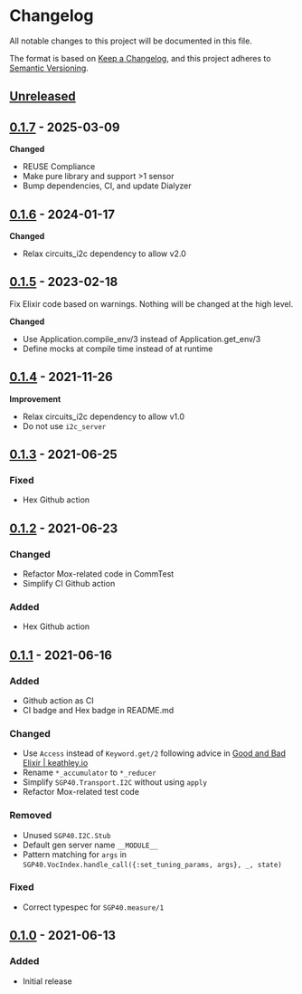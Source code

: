 # Changelog

All notable changes to this project will be documented in this file.

The format is based on [Keep a Changelog](https://keepachangelog.com/en/1.0.0/),
and this project adheres to [Semantic Versioning](https://semver.org/spec/v2.0.0.html).

## [Unreleased]

## [0.1.7] - 2025-03-09

**Changed**

- REUSE Compliance
- Make pure library and support >1 sensor
- Bump dependencies, CI, and update Dialyzer

## [0.1.6] - 2024-01-17

**Changed**

- Relax circuits_i2c dependency to allow v2.0

## [0.1.5] - 2023-02-18

Fix Elixir code based on warnings. Nothing will be changed at the high level.

**Changed**

- Use Application.compile_env/3 instead of Application.get_env/3
- Define mocks at compile time instead of at runtime

## [0.1.4] - 2021-11-26

**Improvement**

- Relax circuits_i2c dependency to allow v1.0
- Do not use `i2c_server`

## [0.1.3] - 2021-06-25

### Fixed

- Hex Github action

## [0.1.2] - 2021-06-23

### Changed

- Refactor Mox-related code in CommTest
- Simplify CI Github action

### Added

- Hex Github action

## [0.1.1] - 2021-06-16

### Added

- Github action as CI
- CI badge and Hex badge in README.md

### Changed

- Use `Access` instead of `Keyword.get/2` following advice in [Good and Bad Elixir | keathley.io](https://keathley.io/blog/good-and-bad-elixir.html)
- Rename `*_accumulator` to `*_reducer`
- Simplify `SGP40.Transport.I2C` without using `apply`
- Refactor Mox-related test code

### Removed

- Unused `SGP40.I2C.Stub`
- Default gen server name `__MODULE__`
- Pattern matching for `args` in `SGP40.VocIndex.handle_call({:set_tuning_params, args}, _, state)`

### Fixed

- Correct typespec for `SGP40.measure/1`

## [0.1.0] - 2021-06-13

### Added

- Initial release

[Unreleased]: https://github.com/elixir-sensors/sgp40/compare/v0.1.7...HEAD
[0.1.7]: https://github.com/elixir-sensors/sgp40/compare/v0.1.6...v0.1.7
[0.1.6]: https://github.com/elixir-sensors/sgp40/compare/v0.1.5...v0.1.6
[0.1.5]: https://github.com/elixir-sensors/sgp40/compare/v0.1.4...v0.1.5
[0.1.4]: https://github.com/elixir-sensors/sgp40/compare/v0.1.3...v0.1.4
[0.1.3]: https://github.com/elixir-sensors/sgp40/compare/v0.1.2...v0.1.3
[0.1.2]: https://github.com/elixir-sensors/sgp40/compare/v0.1.1...v0.1.2
[0.1.1]: https://github.com/elixir-sensors/sgp40/compare/v0.1.0...v0.1.1
[0.1.0]: https://github.com/elixir-sensors/sgp40/releases/tag/v0.1.0
